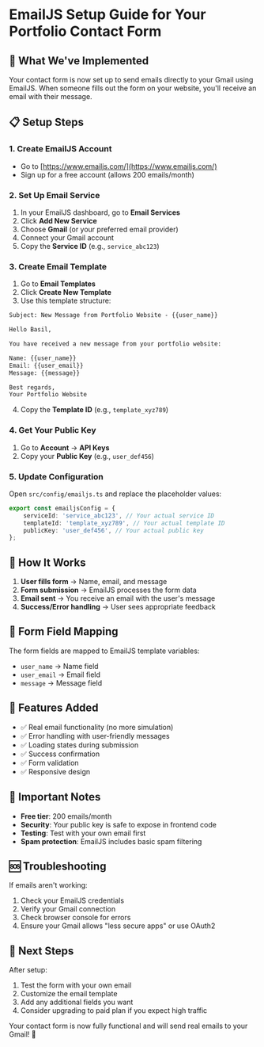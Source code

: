 # EmailJS Setup Guide for Your Portfolio Contact Form

## 🚀 What We've Implemented

Your contact form is now set up to send emails directly to your Gmail using EmailJS. When someone fills out the form on your website, you'll receive an email with their message.

## 📋 Setup Steps

### 1. Create EmailJS Account
- Go to [https://www.emailjs.com/](https://www.emailjs.com/)
- Sign up for a free account (allows 200 emails/month)

### 2. Set Up Email Service
1. In your EmailJS dashboard, go to **Email Services**
2. Click **Add New Service**
3. Choose **Gmail** (or your preferred email provider)
4. Connect your Gmail account
5. Copy the **Service ID** (e.g., `service_abc123`)

### 3. Create Email Template
1. Go to **Email Templates**
2. Click **Create New Template**
3. Use this template structure:

```html
Subject: New Message from Portfolio Website - {{user_name}}

Hello Basil,

You have received a new message from your portfolio website:

Name: {{user_name}}
Email: {{user_email}}
Message: {{message}}

Best regards,
Your Portfolio Website
```

4. Copy the **Template ID** (e.g., `template_xyz789`)

### 4. Get Your Public Key
1. Go to **Account** → **API Keys**
2. Copy your **Public Key** (e.g., `user_def456`)

### 5. Update Configuration
Open `src/config/emailjs.ts` and replace the placeholder values:

```typescript
export const emailjsConfig = {
    serviceId: 'service_abc123', // Your actual service ID
    templateId: 'template_xyz789', // Your actual template ID
    publicKey: 'user_def456', // Your actual public key
};
```

## 🔧 How It Works

1. **User fills form** → Name, email, and message
2. **Form submission** → EmailJS processes the form data
3. **Email sent** → You receive an email with the user's message
4. **Success/Error handling** → User sees appropriate feedback

## 📧 Form Field Mapping

The form fields are mapped to EmailJS template variables:
- `user_name` → Name field
- `user_email` → Email field  
- `message` → Message field

## 🎯 Features Added

- ✅ Real email functionality (no more simulation)
- ✅ Error handling with user-friendly messages
- ✅ Loading states during submission
- ✅ Success confirmation
- ✅ Form validation
- ✅ Responsive design

## 🚨 Important Notes

- **Free tier**: 200 emails/month
- **Security**: Your public key is safe to expose in frontend code
- **Testing**: Test with your own email first
- **Spam protection**: EmailJS includes basic spam filtering

## 🆘 Troubleshooting

If emails aren't working:
1. Check your EmailJS credentials
2. Verify your Gmail connection
3. Check browser console for errors
4. Ensure your Gmail allows "less secure apps" or use OAuth2

## 🔄 Next Steps

After setup:
1. Test the form with your own email
2. Customize the email template
3. Add any additional fields you want
4. Consider upgrading to paid plan if you expect high traffic

Your contact form is now fully functional and will send real emails to your Gmail! 🎉
